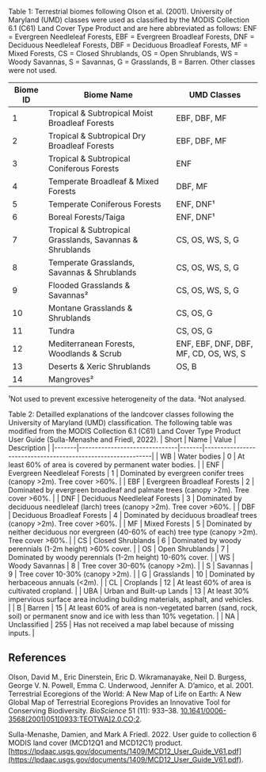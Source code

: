 Table 1: Terrestrial biomes following Olson et al. (2001). University of Maryland (UMD) classes were used as classified by the MODIS Collection 6.1 (C61) Land Cover Type Product and are here abbreviated as follows: ENF = Evergreen Needleleaf Forests, EBF = Evergreen Broadleaf Forests, DNF = Deciduous Needleleaf Forests, DBF = Deciduous Broadleaf Forests, MF = Mixed Forests, CS = Closed Shrublands, OS = Open Shrublands, WS = Woody Savannas, S = Savannas, G = Grasslands, B = Barren. Other classes were not used.

| Biome ID | Biome Name                                               | UMD Classes                           |
|----------|----------------------------------------------------------|---------------------------------------|
| 1        | Tropical & Subtropical Moist Broadleaf Forests           | EBF, DBF, MF                          |
| 2        | Tropical & Subtropical Dry Broadleaf Forests             | EBF, DBF, MF                          |
| 3        | Tropical & Subtropical Coniferous Forests                | ENF                                   |
| 4        | Temperate Broadleaf & Mixed Forests                      | DBF, MF                               |
| 5        | Temperate Coniferous Forests                             | ENF, DNF¹                             |
| 6        | Boreal Forests/Taiga                                     | ENF, DNF¹                             |
| 7        | Tropical & Subtropical Grasslands, Savannas & Shrublands | CS, OS, WS, S, G                      |
| 8        | Temperate Grasslands, Savannas & Shrublands              | CS, OS, WS, S, G                      |
| 9        | Flooded Grasslands & Savannas²                           | CS, OS, WS, S, G                      |
| 10       | Montane Grasslands & Shrublands                          | CS, OS, G                             |
| 11       | Tundra                                                   | CS, OS, G                             |
| 12       | Mediterranean Forests, Woodlands & Scrub                 | ENF, EBF, DNF, DBF, MF, CD, OS, WS, S |
| 13       | Deserts & Xeric Shrublands                               | OS, B                                 |
| 14       | Mangroves²                                               |                                       |

¹Not used to prevent excessive heterogeneity of the data. ²Not analysed.


Table 2: Detailled explanations of the landcover classes following the University of Maryland (UMD) classification. The following table was modified from the MODIS Collection 6.1 (C61) Land Cover Type Product User Guide (Sulla-Menashe and Friedl, 2022).
| Short | Name                          | Value | Description |
|-------|-------------------------------|-------|-------------------------------------------------------------|
| WB    | Water bodies                  | 0     | At least 60% of area is covered by permanent water bodies. |
| ENF   | Evergreen Needleleaf Forests  | 1     | Dominated by evergreen conifer trees (canopy >2m). Tree cover >60%. |
| EBF   | Evergreen Broadleaf Forests   | 2     | Dominated by evergreen broadleaf and palmate trees (canopy >2m). Tree cover >60%. |
| DNF   | Deciduous Needleleaf Forests  | 3     | Dominated by deciduous needleleaf (larch) trees (canopy >2m). Tree cover >60%. |
| DBF   | Deciduous Broadleaf Forests   | 4     | Dominated by deciduous broadleaf trees (canopy >2m). Tree cover >60%. |
| MF    | Mixed Forests                 | 5     | Dominated by neither deciduous nor evergreen (40-60% of each) tree type (canopy >2m). Tree cover >60%. |
| CS    | Closed Shrublands             | 6     | Dominated by woody perennials (1-2m height) >60% cover. |
| OS    | Open Shrublands               | 7     | Dominated by woody perennials (1-2m height) 10-60% cover. |
| WS    | Woody Savannas                | 8     | Tree cover 30-60% (canopy >2m). |
| S     | Savannas                      | 9     | Tree cover 10-30% (canopy >2m). |
| G     | Grasslands                    | 10    | Dominated by herbaceous annuals (<2m). |
| CL    | Croplands                     | 12    | At least 60% of area is cultivated cropland. |
| UBA   | Urban and Built-up Lands      | 13    | At least 30% impervious surface area including building materials, asphalt, and vehicles. |
| B     | Barren                        | 15    | At least 60% of area is non-vegetated barren (sand, rock, soil) or permanent snow and ice with less than 10% vegetation. |
| NA    | Unclassified                  | 255   | Has not received a map label because of missing inputs. |

## References
Olson, David M., Eric Dinerstein, Eric D. Wikramanayake, Neil D. Burgess, George V. N. Powell, Emma C. Underwood, Jennifer A. D’amico, et al. 2001. Terrestrial Ecoregions of the World: A New Map of Life on Earth: A New Global Map of Terrestrial Ecoregions Provides an Innovative Tool for Conserving Biodiversity. *BioScience* 51 (11): 933–38. [10.1641/0006-3568(2001)051[0933:TEOTWA]2.0.CO;2](https://doi.org/10.1641/0006-3568(2001)051[0933:TEOTWA]2.0.CO;2).

Sulla-Menashe, Damien, and Mark A Friedl. 2022. User guide to collection 6 MODIS land cover (MCD12Q1 and MCD12C1) product. [https://lpdaac.usgs.gov/documents/1409/MCD12_User_Guide_V61.pdf](https://lpdaac.usgs.gov/documents/1409/MCD12_User_Guide_V61.pdf).
